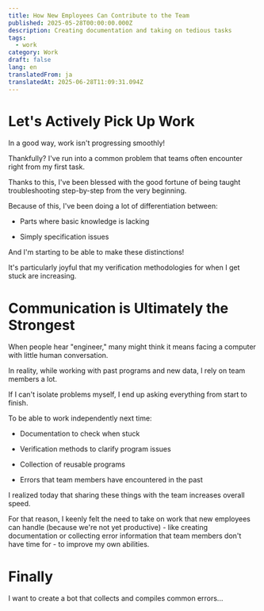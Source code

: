 ```yaml
---
title: How New Employees Can Contribute to the Team
published: 2025-05-28T00:00:00.000Z
description: Creating documentation and taking on tedious tasks
tags:
  - work
category: Work
draft: false
lang: en
translatedFrom: ja
translatedAt: 2025-06-28T11:09:31.094Z
---
```

# Let's Actively Pick Up Work

In a good way, work isn't progressing smoothly!

Thankfully? I've run into a common problem that teams often encounter right from my first task.

Thanks to this, I've been blessed with the good fortune of being taught troubleshooting step-by-step from the very beginning.

Because of this, I've been doing a lot of differentiation between:

- Parts where basic knowledge is lacking

- Simply specification issues

And I'm starting to be able to make these distinctions!

It's particularly joyful that my verification methodologies for when I get stuck are increasing.

# Communication is Ultimately the Strongest

When people hear "engineer," many might think it means facing a computer with little human conversation.

In reality, while working with past programs and new data, I rely on team members a lot.

If I can't isolate problems myself, I end up asking everything from start to finish.

To be able to work independently next time:

- Documentation to check when stuck

- Verification methods to clarify program issues

- Collection of reusable programs

- Errors that team members have encountered in the past

I realized today that sharing these things with the team increases overall speed.

For that reason, I keenly felt the need to take on work that new employees can handle (because we're not yet productive) - like creating documentation or collecting error information that team members don't have time for - to improve my own abilities.

# Finally

I want to create a bot that collects and compiles common errors...
